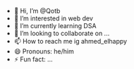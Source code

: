 - 👋 Hi, I’m @Qotb
- 👀 I’m interested in web dev
- 🌱 I’m currently learning DSA
- 💞️ I’m looking to collaborate on ...
- 📫 How to reach me ig ahmed_elhappy
- 😄 Pronouns: he/him
- ⚡ Fun fact: ...

<!---
ahmed-elhappy/ahmed-elhappy is a ✨ special ✨ repository because its `README.md` (this file) appears on your GitHub profile.
You can click the Preview link to take a look at your changes.
--->
